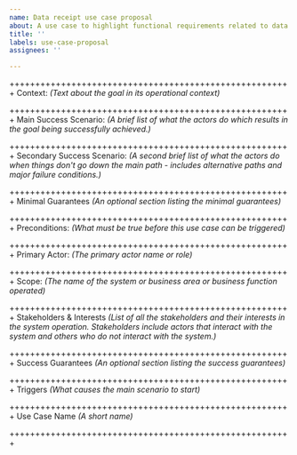 ```yaml
---
name: Data receipt use case proposal
about: A use case to highlight functional requirements related to data receipts
title: ''
labels: use-case-proposal
assignees: ''

---
```


+++++++++++++++++++++++++++++++++++++++++++++++++++++++
Context:
*(Text about the goal in its operational context)*

+++++++++++++++++++++++++++++++++++++++++++++++++++++++
Main Success Scenario:
*(A brief list of what the actors do which results in the goal being successfully achieved.)*

+++++++++++++++++++++++++++++++++++++++++++++++++++++++
Secondary Success Scenario:
*(A second brief list of what the actors do when things don't go down the main path - includes alternative paths and major failure conditions.)*

+++++++++++++++++++++++++++++++++++++++++++++++++++++++
Minimal Guarantees
*(An optional section listing the minimal guarantees)*

+++++++++++++++++++++++++++++++++++++++++++++++++++++++
Preconditions:
*(What must be true before this use case can be triggered)*

+++++++++++++++++++++++++++++++++++++++++++++++++++++++
Primary Actor:
*(The primary actor name or role)*

+++++++++++++++++++++++++++++++++++++++++++++++++++++++
Scope:
*(The name of the system or business area or business function operated)*

+++++++++++++++++++++++++++++++++++++++++++++++++++++++
Stakeholders & Interests
*(List of all the stakeholders and their interests in the system operation. Stakeholders include actors that interact with the system and others who do not interact with the system.)*

+++++++++++++++++++++++++++++++++++++++++++++++++++++++
Success Guarantees
*(An optional section listing the success guarantees)*

+++++++++++++++++++++++++++++++++++++++++++++++++++++++
Triggers
*(What causes the main scenario to start)*

+++++++++++++++++++++++++++++++++++++++++++++++++++++++
Use Case Name
*(A short name)*

+++++++++++++++++++++++++++++++++++++++++++++++++++++++
